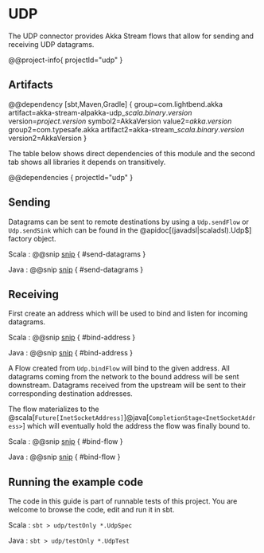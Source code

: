 # UDP

The UDP connector provides Akka Stream flows that allow for sending and receiving UDP datagrams.

@@project-info{ projectId="udp" }

## Artifacts

@@dependency [sbt,Maven,Gradle] {
  group=com.lightbend.akka
  artifact=akka-stream-alpakka-udp_$scala.binary.version$
  version=$project.version$
  symbol2=AkkaVersion
  value2=$akka.version$
  group2=com.typesafe.akka
  artifact2=akka-stream_$scala.binary.version$
  version2=AkkaVersion
}

The table below shows direct dependencies of this module and the second tab shows all libraries it depends on transitively.

@@dependencies { projectId="udp" }


## Sending

Datagrams can be sent to remote destinations by using a `Udp.sendFlow` or `Udp.sendSink` which can be found in the
@apidoc[(javadsl|scaladsl).Udp$] factory object.

Scala
: @@snip [snip](/udp/src/test/scala/docs/scaladsl/UdpSpec.scala) { #send-datagrams }

Java
: @@snip [snip](/udp/src/test/java/docs/javadsl/UdpTest.java) { #send-datagrams }

## Receiving

First create an address which will be used to bind and listen for incoming datagrams.

Scala
: @@snip [snip](/udp/src/test/scala/docs/scaladsl/UdpSpec.scala) { #bind-address }

Java
: @@snip [snip](/udp/src/test/java/docs/javadsl/UdpTest.java) { #bind-address }

A Flow created from `Udp.bindFlow` will bind to the given address. All datagrams coming from the network
to the bound address will be sent downstream. Datagrams received from the upstream will be sent to their
corresponding destination addresses.

The flow materializes to the @scala[`Future[InetSocketAddress]`]@java[`CompletionStage<InetSocketAddress>`] which
will eventually hold the address the flow was finally bound to.

Scala
: @@snip [snip](/udp/src/test/scala/docs/scaladsl/UdpSpec.scala) { #bind-flow }

Java
: @@snip [snip](/udp/src/test/java/docs/javadsl/UdpTest.java) { #bind-flow }

## Running the example code

The code in this guide is part of runnable tests of this project. You are welcome to browse the code, edit and run it in sbt.

Scala
:   ```
    sbt
    > udp/testOnly *.UdpSpec
    ```

Java
:   ```
    sbt
    > udp/testOnly *.UdpTest
    ```

